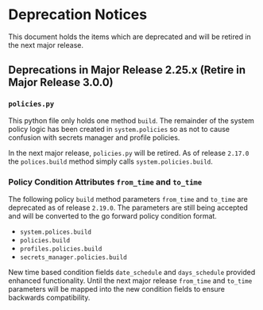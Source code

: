 # Deprecation Notices

This document holds the items which are deprecated and will be retired in the next major release.

## Deprecations in Major Release 2.25.x (Retire in Major Release 3.0.0)

### `policies.py`

This python file only holds one method `build`. The remainder of the system policy logic has been created in
`system.policies` so as not to cause confusion with secrets manager and profile policies.

In the next major release, `policies.py` will be retired. As of release `2.17.0` the `polices.build` method simply calls
`system.policies.build`.

### Policy Condition Attributes `from_time` and `to_time`

The following policy `build` method parameters `from_time` and `to_time` are deprecated as of release `2.19.0`. The
parameters are still being accepted and will be converted to the go forward policy condition format.

* `system.polices.build`
* `policies.build`
* `profiles.policies.build`
* `secrets_manager.policies.build`

New time based condition fields `date_schedule` and `days_schedule` provided enhanced functionality. Until the next
major release `from_time` and `to_time` parameters will be mapped into the new condition fields to ensure backwards
compatibility.
